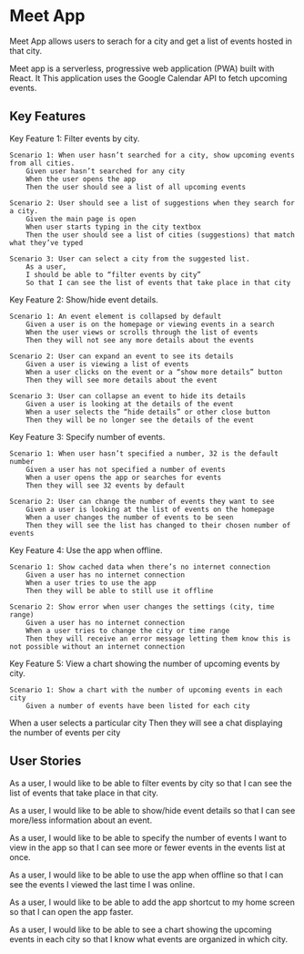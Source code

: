 # Meet App

Meet App allows users to serach for a city and get a list of events hosted in that city.

Meet app is a serverless, progressive web application (PWA) built with React. It This application uses the Google Calendar API to fetch upcoming events.

## Key Features

Key Feature 1: Filter events by city.

    Scenario 1: When user hasn’t searched for a city, show upcoming events from all cities.
        Given user hasn’t searched for any city
        When the user opens the app
        Then the user should see a list of all upcoming events

    Scenario 2: User should see a list of suggestions when they search for a city.
        Given the main page is open
        When user starts typing in the city textbox
        Then the user should see a list of cities (suggestions) that match what they’ve typed

    Scenario 3: User can select a city from the suggested list.
        As a user,
        I should be able to “filter events by city”
        So that I can see the list of events that take place in that city

Key Feature 2: Show/hide event details.

    Scenario 1: An event element is collapsed by default
        Given a user is on the homepage or viewing events in a search
        When the user views or scrolls through the list of events
        Then they will not see any more details about the events

    Scenario 2: User can expand an event to see its details
        Given a user is viewing a list of events
        When a user clicks on the event or a “show more details” button
        Then they will see more details about the event

    Scenario 3: User can collapse an event to hide its details
        Given a user is looking at the details of the event
        When a user selects the “hide details” or other close button
        Then they will be no longer see the details of the event

Key Feature 3: Specify number of events.

    Scenario 1: When user hasn’t specified a number, 32 is the default number
        Given a user has not specified a number of events
        When a user opens the app or searches for events
        Then they will see 32 events by default

    Scenario 2: User can change the number of events they want to see
        Given a user is looking at the list of events on the homepage
        When a user changes the number of events to be seen
        Then they will see the list has changed to their chosen number of events

Key Feature 4: Use the app when offline.

    Scenario 1: Show cached data when there’s no internet connection
        Given a user has no internet connection
        When a user tries to use the app
        Then they will be able to still use it offline

    Scenario 2: Show error when user changes the settings (city, time range)
        Given a user has no internet connection
        When a user tries to change the city or time range
        Then they will receive an error message letting them know this is not possible without an internet connection

Key Feature 5: View a chart showing the number of upcoming events by city.

    Scenario 1: Show a chart with the number of upcoming events in each city
        Given a number of events have been listed for each city

When a user selects a particular city
Then they will see a chat displaying the number of events per city

## User Stories

As a user, I would like to be able to filter events by city so that I can see the list of events that take place in that city.

As a user, I would like to be able to show/hide event details so that I can see more/less information about an event.

As a user, I would like to be able to specify the number of events I want to view in the app so that I can see more or fewer events in the events list at once.

As a user, I would like to be able to use the app when offline so that I can see the events I viewed the last time I was online.

As a user, I would like to be able to add the app shortcut to my home screen so that I can open the app faster.

As a user, I would like to be able to see a chart showing the upcoming events in each city so that I know what events are organized in which city.
